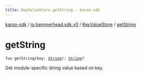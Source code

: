 ```yaml
---
title: KeyValueStore.getString - karoo-sdk
---
```


[karoo-sdk](../../index.html) / [io.hammerhead.sdk.v0](../index.html) / [KeyValueStore](index.html) / [getString](./get-string.html)

# getString

`fun getString(key: `[`String`](https://kotlinlang.org/api/latest/jvm/stdlib/kotlin/-string/index.html)`): `[`String`](https://kotlinlang.org/api/latest/jvm/stdlib/kotlin/-string/index.html)`?`

Get module-specific string value based on key.


